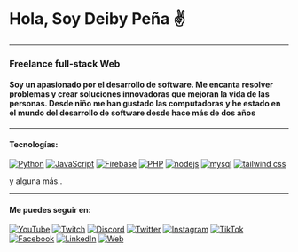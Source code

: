# Hola, Soy Deiby Peña ✌

***

### Freelance full-stack Web
#### Soy un apasionado por el desarrollo de software. Me encanta resolver problemas y crear soluciones innovadoras que mejoran la vida de las personas. Desde niño me han gustado las computadoras y he estado en el mundo del desarrollo de software desde hace más de dos años

***

#### Tecnologías:

[![Python](https://img.shields.io/badge/Python-blue?style=for-the-badge&logo=python&logoColor=white&labelColor=101010)](https://github.com/piparcode) [![JavaScript](https://img.shields.io/badge/JavaScript-F7DF1E?style=for-the-badge&logo=javascript&logoColor=white&labelColor=101010)](https://github.com/piparcode) [![Firebase](https://img.shields.io/badge/Firebase-F7DF1f?style=for-the-badge&logo=firebase&logoColor=white&labelColor=101010)](https://github.com/piparcode) [![PHP](https://img.shields.io/badge/PHP-blue?style=for-the-badge&logo=php&logoColor=white&labelColor=101010)](https://github.com/piparcode) [![nodejs](https://img.shields.io/badge/nodejs-0a1?style=for-the-badge&logo=node.js&logoColor=white&labelColor=101010)](https://github.com/piparcode) [![mysql](https://img.shields.io/badge/mysql-09e?style=for-the-badge&logo=mysql&logoColor=white&labelColor=101010)](https://github.com/piparcode) [![tailwind css](https://img.shields.io/badge/tailwind-09d?style=for-the-badge&logo=tailwindcss&logoColor=white&labelColor=101010)](https://github.com/piparcode)

y alguna más..

***

#### Me puedes seguir en:

[![YouTube](https://img.shields.io/badge/YouTube-conmentibus-FF0000?style=for-the-badge&logo=youtube&logoColor=white&labelColor=101010)](https://youtube.com/@conmentibus) [![Twitch](https://img.shields.io/badge/Twitch-conmentibus-9146FF?style=for-the-badge&logo=twitch&logoColor=white&labelColor=101010)](https://twitch.tv/conmentibus) [![Discord](https://img.shields.io/badge/Discord-conmentibus-5865F2?style=for-the-badge&logo=discord&logoColor=white&labelColor=101010)](https://discord.gg/aAR5VFuq) [![Twitter](https://img.shields.io/badge/Twitter-@conmentibus-1DA1F2?style=for-the-badge&logo=twitter&logoColor=white&labelColor=101010)](https://twitter.com/conmentibus) 
[![Instagram](https://img.shields.io/badge/Instagram-@conmentibus-E4405F?style=for-the-badge&logo=instagram&logoColor=white&labelColor=101010)](https://instagram.com/conmentibus) [![TikTok](https://img.shields.io/badge/TikTok-@conmentibus-01b?style=for-the-badge&logo=tiktok&logoColor=white&labelColor=101010)](https://tiktok.com/@conmentibus) [![Facebook](https://img.shields.io/badge/Facebook-conmentibus-1877F2?style=for-the-badge&logo=facebook&logoColor=white&labelColor=101010)](https://facebook.com/conmentibus) [![LinkedIn](https://img.shields.io/badge/LinkedIn-deiby_pena-0077B5?style=for-the-badge&logo=linkedin&logoColor=white&labelColor=101010)](https://www.linkedin.com/in/deibypena) [![Web](https://img.shields.io/badge/Web-conmentibus.com-14a1f0?style=for-the-badge&logo=dev.to&logoColor=white&labelColor=101010)](https://conmentibus.com)

